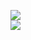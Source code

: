 [![](https://img.shields.io/badge/Made%20With-Github%20Spray-lightgrey.svg?style=for-the-badge&logo=github)](https://github.com/Annihil/github-spray#24658)  
[![](https://i.imgur.com/2DrTn0Z.gif)](https://github.com/Annihil/github-spray)